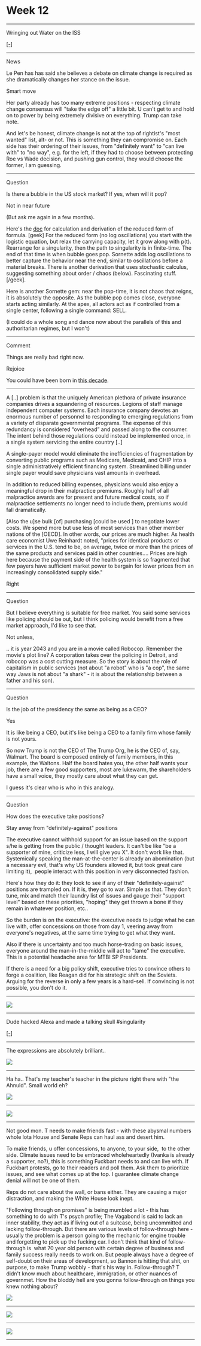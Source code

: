 # Week 12

---

Wringing out Water on the ISS

[[-]](https://youtu.be/o8TssbmY-GM)

---

News

Le Pen has has said she believes a debate on climate change is
required as she dramatically changes her stance on the issue.

Smart move

Her party already has too many extreme positions - respecting climate
change consensus will "take the edge off" a little bit. U can't get to
and hold on to power by being extremely divisive on everything. Trump
can take note.

And let's be honest, climate change is not at the top of rightist's
"most wanted" list, alt- or not. This is something they can compromise
on. Each side has their ordering of their issues, from "definitely
want" to "can live with" to "no way", e.g. for the left, if they had
to choose between protecting Roe vs Wade decision, and pushing gun
control, they would choose the former, I am guessing.

---

Question

Is there a bubble in the US stock market? If yes, when will it pop? 

Not in near future

(But ask me again in a few months).

Here's the [doc](../../2017/03/bubble_nb.html) for calculation and
derivation of the reduced form of formula. [geek] For the reduced form
(no log oscillations) you start with the logistic equation, but relax
the carrying capacity, let it grow along with p(t). Rearrange for a
singularity, then the path to singularity is in finite-time. The end
of that time is when bubble goes pop. Sornette adds log oscillations
to better capture the behavior near the end, similar to oscillations
before a material breaks. There is another derivation that uses
stochastic calculus, suggesting something about order / chaos
(below). Fascinating stuff. [/geek].

Here is another Sornette gem: near the pop-time, it is not chaos that
reigns, it is absolutely the opposite. As the bubble pop comes close,
everyone starts acting similarly. At the apex, all actors act as if
controlled from a single center, following a single command: SELL.

(I could do a whole song and dance now about the parallels of this and
authoritarian regimes, but I won't)

---

Comment

Things are really bad right now.

Rejoice

You could have been born in [this decade](https://youtu.be/EmCkG-3oQAs?t=52).

---

A [..] problem is that the uniquely American plethora of private
insurance companies drives a squandering of resources. Legions of
staff manage independent computer systems. Each insurance company
devotes an enormous number of personnel to responding to emerging
regulations from a variety of disparate governmental programs. The
expense of this redundancy is considered “overhead” and passed along
to the consumer. The intent behind those regulations could instead be
implemented once, in a single system servicing the entire country [..]

A single-payer model would eliminate the inefficiencies of
fragmentation by converting public programs such as Medicare,
Medicaid, and CHIP into a single administratively efficient financing
system. Streamlined billing under single payer would save physicians
vast amounts in overhead.

In addition to reduced billing expenses, physicians would also enjoy a
meaningful drop in their malpractice premiums. Roughly half of all
malpractice awards are for present and future medical costs, so if
malpractice settlements no longer need to include them, premiums would
fall dramatically.

[Also the u]se bulk [of] purchasing [could be used ] to negotiate
lower costs. We spend more but use less of most services than other
member nations of the [OECD]. In other words, our prices are much
higher. As health care economist Uwe Reinhardt noted, "prices for
identical products or services in the U.S. tend to be, on average,
twice or more than the prices of the same products and services paid
in other countries…. Prices are high here because the payment side of
the health system is so fragmented that few payers have sufficient
market power to bargain for lower prices from an increasingly
consolidated supply side."

Right

---

Question

But I believe everything is suitable for free market. You said some
services like policing should be out, but I think policing would
benefit from a free market approach, I'd like to see that.

Not unless,

.. it is year 2043 and you are in a movie called Robocop. Remember the
movie's plot line? A corporation takes over the policing in Detroit,
and robocop was a cost cutting measure. So the story is about the role
of capitalism in public services (not about "a robot" who is "a cop",
the same way Jaws is not about "a shark" - it is about the
relationship between a father and his son).

---

Question

Is the job of the presidency the same as being as a CEO?

Yes

It is like being a CEO, but it's like being a CEO to a family firm
whose family is not yours.

So now Trump is not the CEO of The Trump Org, he is the CEO of, say,
Walmart. The board is composed entirely of family members, in this
example, the Waltons. Half the board hates you, the other half wants
your job, there are a few good supporters, most are lukewarm, the
shareholders have a small voice, they mostly care about what they can
get.

I guess it's clear who is who in this analogy.

---

Question

How does the executive take positions?

Stay away from "definitely-against" positions

The executive cannot withhold support for an issue based on the
support s/he is getting from the public / thought leaders. It can't be
like "be a supporter of mine, criticize less, I will give you X". It
don't work like that. Systemically speaking the man-at-the-center is
already an abomination (but a necessary evil, that's why US founders
allowed it, but took great care limiting it),  people interact with
this position in very disconnected fashion.

Here's how they do it: they look to see if any of their
"definitely-against" positions are trampled on. If it is, they go to
war. Simple as that. They don't tune, mix and match their laundry list
of issues and gauge their "support level" based on these priorities,
"hoping" they get thrown a bone if they remain in whatever position,
etc..

So the burden is on the executive: the executive needs to judge what
he can live with, offer concessions on those from day 1, veering away
from everyone's negatives, at the same time trying to get what they
want.

Also if there is uncertainty and too much horse-trading on basic
issues, everyone around the man-in-the-middle will act to "tame" the
executive. This is a potential headache area for MTBI SP Presidents.

If there is a need for a big policy shift, executive tries to convince
others to forge a coalition, like Reagan did for his strategic shift
on the Soviets. Arguing for the reverse in only a few years is a
hard-sell. If convincing is not possible, you don't do it.

---

![](51-41.png)

---

Dude hacked Alexa and made a talking skull \#singularity

[[-]](https://youtu.be/3Nss_2_rwdE)

---

The expressions are absolutely brilliant.. 

![](58b644df27000020007d735a.jpeg)

---

Ha ha.. That's my teacher's teacher in the picture right there with
"the Ahnuld". Small world eh?

![](41-50.png)

---

![](C6XFhXiXMAAKlLA.jpg)

---

Not good mon. T needs to make friends fast - with these abysmal numbers whole lota House and Senate Reps can haul ass and desert him.

To make friends, u offer concessions, to anyone, to your side,  to the other side. Climate issues need to be embraced wholeheartedly (Ivanka is already a supporter, no?), this is something Fuckbart needs to and can live with. If Fuckbart protests, go to their readers and poll them. Ask them to prioritize issues, and see what comes up at the top. I guarantee climate change denial will not be one of them.

Reps do not care about the wall, or bans either. They are causing a major distraction, and making the White House look inept.

"Following through on promises" is being mumbled a lot - this has something to do with T's psych profile; The Vagabond is said to lack an inner stability, they act as if living out of a suitcase, being uncommitted and lacking follow-through. But there are various levels of follow-through here - usually the problem is a person going to the mechanic for engine trouble and forgetting to pick up the fucking car. I don't think that kind of follow-through is  what 70 year old person with certain degree of business and family success really needs to work on. But people always have a degree of self-doubt on their areas of development, so Bannon is hitting that shit, on purpose, to make Trump wobbly - that's his way in. Follow-through? T didn't know much about healthcare, immigration, or other nuances of governmet. How the bloddy hell are you gonna follow-through on things you knew nothing about?

![](15-25.png)

---

![](10-05.png)

---

![](29-18.png)

---


